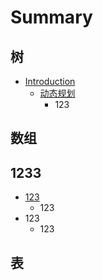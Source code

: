 # Summary

## 树

* [Introduction](README.md)
  * [动态规划](dong-tai-gui-hua.md)
    * 123

## 数组

## 1233

* [123](shu-zu/123.md)
  * 123
* 123
  * 123

## 表

